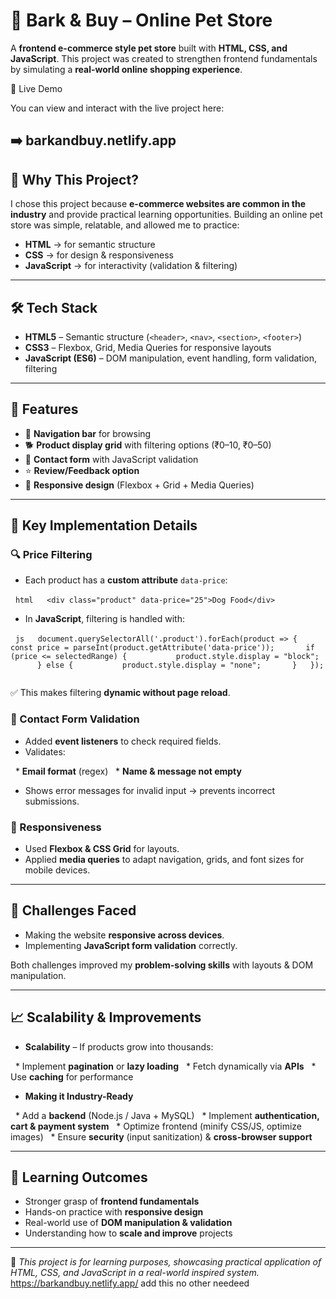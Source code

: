 # 🐾 Bark & Buy – Online Pet Store

A **frontend e-commerce style pet store** built with **HTML, CSS, and JavaScript**. This project was created to strengthen frontend fundamentals by simulating a **real-world online shopping experience**.

🚀 Live Demo

You can view and interact with the live project here:

➡️ barkandbuy.netlify.app
---

## 🌟 Why This Project?

I chose this project because **e-commerce websites are common in the industry** and provide practical learning opportunities. Building an online pet store was simple, relatable, and allowed me to practice:

* **HTML** → for semantic structure
* **CSS** → for design & responsiveness
* **JavaScript** → for interactivity (validation & filtering)

---

## 🛠️ Tech Stack

* **HTML5** – Semantic structure (`<header>`, `<nav>`, `<section>`, `<footer>`)
* **CSS3** – Flexbox, Grid, Media Queries for responsive layouts
* **JavaScript (ES6)** – DOM manipulation, event handling, form validation, filtering

---

## 📌 Features

* 🧭 **Navigation bar** for browsing
* 🐕 **Product display grid** with filtering options (₹0–10, ₹0–50)
* 📝 **Contact form** with JavaScript validation
* ⭐ **Review/Feedback option**
* 📱 **Responsive design** (Flexbox + Grid + Media Queries)

---

## 🚀 Key Implementation Details

### 🔍 Price Filtering

* Each product has a **custom attribute** `data-price`:

  ```html
  <div class="product" data-price="25">Dog Food</div>
  ```
* In **JavaScript**, filtering is handled with:

  ```js
  document.querySelectorAll('.product').forEach(product => {
      const price = parseInt(product.getAttribute('data-price'));
      if (price <= selectedRange) {
          product.style.display = "block";
      } else {
          product.style.display = "none";
      }
  });
  ```

✅ This makes filtering **dynamic without page reload**.

### 📧 Contact Form Validation

* Added **event listeners** to check required fields.
* Validates:

  * **Email format** (regex)
  * **Name & message not empty**
* Shows error messages for invalid input → prevents incorrect submissions.

### 📱 Responsiveness

* Used **Flexbox & CSS Grid** for layouts.
* Applied **media queries** to adapt navigation, grids, and font sizes for mobile devices.

---

## 🧠 Challenges Faced

* Making the website **responsive across devices**.
* Implementing **JavaScript form validation** correctly.

Both challenges improved my **problem-solving skills** with layouts & DOM manipulation.

---

## 📈 Scalability & Improvements

* **Scalability** – If products grow into thousands:

  * Implement **pagination** or **lazy loading**
  * Fetch dynamically via **APIs**
  * Use **caching** for performance

* **Making it Industry-Ready**

  * Add a **backend** (Node.js / Java + MySQL)
  * Implement **authentication, cart & payment system**
  * Optimize frontend (minify CSS/JS, optimize images)
  * Ensure **security** (input sanitization) & **cross-browser support**

---

## 🎯 Learning Outcomes

* Stronger grasp of **frontend fundamentals**
* Hands-on practice with **responsive design**
* Real-world use of **DOM manipulation & validation**
* Understanding how to **scale and improve** projects

---

📌 *This project is for learning purposes, showcasing practical application of HTML, CSS, and JavaScript in a real-world inspired system.*
https://barkandbuy.netlify.app/ add this no other needeed
